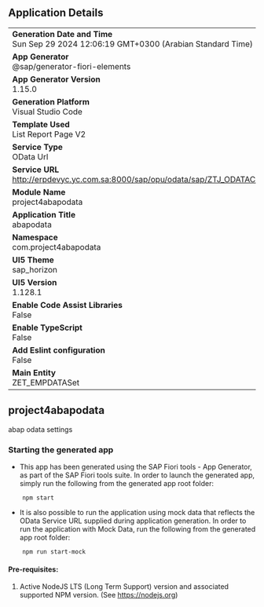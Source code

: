 ## Application Details
|               |
| ------------- |
|**Generation Date and Time**<br>Sun Sep 29 2024 12:06:19 GMT+0300 (Arabian Standard Time)|
|**App Generator**<br>@sap/generator-fiori-elements|
|**App Generator Version**<br>1.15.0|
|**Generation Platform**<br>Visual Studio Code|
|**Template Used**<br>List Report Page V2|
|**Service Type**<br>OData Url|
|**Service URL**<br>http://erpdevyc.yc.com.sa:8000/sap/opu/odata/sap/ZTJ_ODATACRUD_SRV/|
|**Module Name**<br>project4abapodata|
|**Application Title**<br>abapodata|
|**Namespace**<br>com.project4abapodata|
|**UI5 Theme**<br>sap_horizon|
|**UI5 Version**<br>1.128.1|
|**Enable Code Assist Libraries**<br>False|
|**Enable TypeScript**<br>False|
|**Add Eslint configuration**<br>False|
|**Main Entity**<br>ZET_EMPDATASet|

## project4abapodata

abap odata settings

### Starting the generated app

-   This app has been generated using the SAP Fiori tools - App Generator, as part of the SAP Fiori tools suite.  In order to launch the generated app, simply run the following from the generated app root folder:

```
    npm start
```

- It is also possible to run the application using mock data that reflects the OData Service URL supplied during application generation.  In order to run the application with Mock Data, run the following from the generated app root folder:

```
    npm run start-mock
```

#### Pre-requisites:

1. Active NodeJS LTS (Long Term Support) version and associated supported NPM version.  (See https://nodejs.org)


